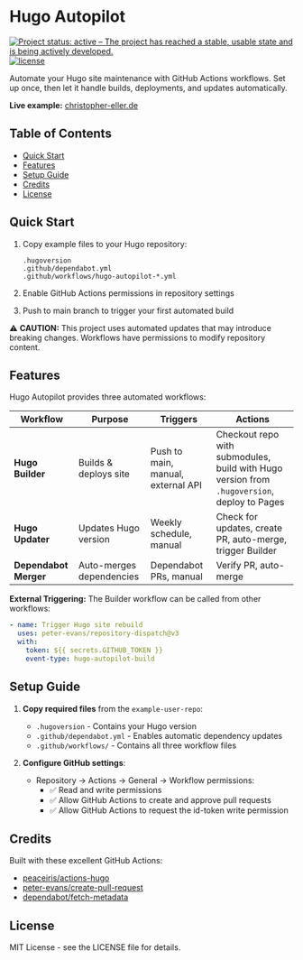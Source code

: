 # Hugo Autopilot

[![Project status: active – The project has reached a stable, usable state and is being actively developed.](https://www.repostatus.org/badges/latest/active.svg)](https://www.repostatus.org/#active)
[![license](https://img.shields.io/github/license/chriopter/hugo-autopilot.svg)](https://github.com/chriopter/hugo-autopilot/blob/main/LICENSE)

Automate your Hugo site maintenance with GitHub Actions workflows. Set up once, then let it handle builds, deployments, and updates automatically.

**Live example:** [christopher-eller.de](https://github.com/chriopter/christopher-eller.de)

## Table of Contents
- [Quick Start](#quick-start)
- [Features](#features)
- [Setup Guide](#setup-guide)
- [Credits](#credits)
- [License](#license)

## Quick Start

1. Copy example files to your Hugo repository:
   ```
   .hugoversion
   .github/dependabot.yml
   .github/workflows/hugo-autopilot-*.yml
   ```

2. Enable GitHub Actions permissions in repository settings

3. Push to main branch to trigger your first automated build

⚠️ **CAUTION:** This project uses automated updates that may introduce breaking changes. Workflows have permissions to modify repository content.

## Features

Hugo Autopilot provides three automated workflows:

| Workflow | Purpose | Triggers | Actions |
|----------|---------|----------|---------|
| **Hugo Builder** | Builds & deploys site | Push to main, manual, external API | Checkout repo with submodules, build with Hugo version from `.hugoversion`, deploy to Pages |
| **Hugo Updater** | Updates Hugo version | Weekly schedule, manual | Check for updates, create PR, auto-merge, trigger Builder |
| **Dependabot Merger** | Auto-merges dependencies | Dependabot PRs, manual | Verify PR, auto-merge |

**External Triggering:** The Builder workflow can be called from other workflows:

```yaml
- name: Trigger Hugo site rebuild
  uses: peter-evans/repository-dispatch@v3
  with:
    token: ${{ secrets.GITHUB_TOKEN }}
    event-type: hugo-autopilot-build
```

## Setup Guide

1. **Copy required files** from the `example-user-repo`:
   - `.hugoversion` - Contains your Hugo version
   - `.github/dependabot.yml` - Enables automatic dependency updates
   - `.github/workflows/` - Contains all three workflow files

2. **Configure GitHub settings**:
   - Repository → Actions → General → Workflow permissions:
     - ✅ Read and write permissions
     - ✅ Allow GitHub Actions to create and approve pull requests
     - ✅ Allow GitHub Actions to request the id-token write permission

## Credits

Built with these excellent GitHub Actions:
- [peaceiris/actions-hugo](https://github.com/peaceiris/actions-hugo)
- [peter-evans/create-pull-request](https://github.com/peter-evans/create-pull-request)
- [dependabot/fetch-metadata](https://github.com/dependabot/fetch-metadata)

## License

MIT License - see the LICENSE file for details.
